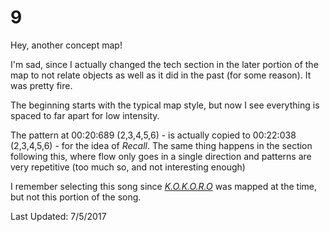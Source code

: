 # 9 
Hey, another concept map!

I'm sad, since I actually changed the tech section in the later portion of the map to not relate objects as well as it did in the past (for some reason).
It was pretty fire.

The beginning starts with the typical map style, but now I see everything is spaced to far apart for low intensity.

The pattern at 00:20:689 (2,3,4,5,6) - is actually copied to 00:22:038 (2,3,4,5,6) - for the idea of *Recall*.
The same thing happens in the section following this, where flow only goes in a single direction and patterns are very repetitive (too much so, and not interesting enough)

I remember selecting this song since [*K.O.K.O.R.O*](https://osu.ppy.sh/beatmapsets/114220#osu/295915) was mapped at the time, but not this portion of the song. 

Last Updated: 7/5/2017
